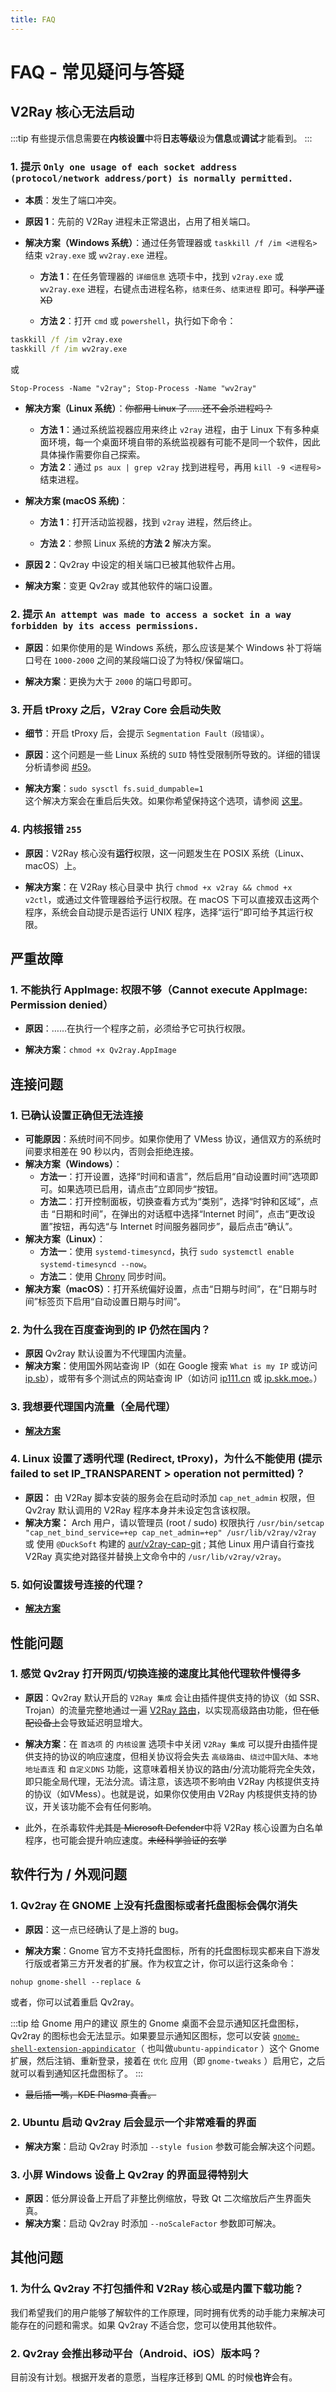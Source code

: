 ```yaml
---
title: FAQ
---
```


# FAQ - 常见疑问与答疑

## V2Ray 核心无法启动

:::tip
有些提示信息需要在**内核设置**中将**日志等级**设为**信息**或**调试**才能看到。
:::

### 1. 提示 `Only one usage of each socket address (protocol/network address/port) is normally permitted.`

- **本质**：发生了端口冲突。

- **原因 1**：先前的 V2Ray 进程未正常退出，占用了相关端口。

- **解决方案（Windows 系统）**：通过任务管理器或 `taskkill /f /im <进程名>` 结束 `v2ray.exe` 或 `wv2ray.exe` 进程。

  - **方法 1**：在任务管理器的 `详细信息` 选项卡中，找到 `v2ray.exe` 或 `wv2ray.exe` 进程，右键点击进程名称，`结束任务`、`结束进程` 即可。~~科学严谨 XD~~

  - **方法 2**：打开 `cmd` 或 `powershell`，执行如下命令：

```cmd
taskkill /f /im v2ray.exe
taskkill /f /im wv2ray.exe
```

或

```pwsh
Stop-Process -Name "v2ray"; Stop-Process -Name "wv2ray"
```

- **解决方案（Linux 系统）**：~~你都用 Linux 了……还不会杀进程吗？~~

  - **方法 1**：通过系统监视器应用来终止 `v2ray` 进程，由于 Linux 下有多种桌面环境，每一个桌面环境自带的系统监视器有可能不是同一个软件，因此具体操作需要你自己探索。
  - **方法 2**：通过 `ps aux | grep v2ray` 找到进程号，再用 `kill -9 <进程号>` 结束进程。

- **解决方案 (macOS 系统)**：

  - **方法 1**：打开活动监视器，找到 `v2ray` 进程，然后终止。

  - **方法 2**：参照 Linux 系统的**方法 2** 解决方案。

- **原因 2**：Qv2ray 中设定的相关端口已被其他软件占用。

- **解决方案**：变更 Qv2ray 或其他软件的端口设置。

### 2. 提示 `An attempt was made to access a socket in a way forbidden by its access permissions.`

- **原因**：如果你使用的是 Windows 系统，那么应该是某个 Windows 补丁将端口号在 `1000-2000` 之间的某段端口设了为特权/保留端口。

- **解决方案**：更换为大于 `2000` 的端口号即可。

### 3. 开启 tProxy 之后，V2ray Core 会启动失败

- **细节**：开启 tProxy 后，会提示 `Segmentation Fault（段错误）`。

- **原因**：这个问题是一些 Linux 系统的 `SUID` 特性受限制所导致的。详细的错误分析请参阅 [#59](https://github.com/lhy0403/Qv2ray/issues/59)。

- **解决方案**：`sudo sysctl fs.suid_dumpable=1`  
这个解决方案会在重启后失效。如果你希望保持这个选项，请参阅 [这里](http://ssdxiao.github.io/linux/2017/03/20/Sysctl-not-applay-on-boot.html)。

### 4. 内核报错 `255`

- **原因**：V2Ray 核心没有**运行**权限，这一问题发生在 POSIX 系统（Linux、macOS）上。

- **解决方案**：在 V2Ray 核心目录中 执行 `chmod +x v2ray && chmod +x v2ctl`，或通过文件管理器给予运行权限。在 macOS 下可以直接双击这两个程序，系统会自动提示是否运行 UNIX 程序，选择“运行”即可给予其运行权限。

## 严重故障

### 1. 不能执行 AppImage: 权限不够（Cannot execute AppImage: Permission denied）

- **原因**：……在执行一个程序之前，必须给予它可执行权限。

- **解决方案**：`chmod +x Qv2ray.AppImage`

## 连接问题

### 1. 已确认设置正确但无法连接

- **可能原因**：系统时间不同步。如果你使用了 VMess 协议，通信双方的系统时间要求相差在 90 秒以内，否则会拒绝连接。
- **解决方案（Windows）**：
  - **方法一**：打开设置，选择“时间和语言”，然后启用“自动设置时间”选项即可。如果选项已启用，请点击”立即同步“按钮。
  - **方法二**：打开控制面板，切换查看方式为“类别”，选择“时钟和区域”，点击  “日期和时间”，在弹出的对话框中选择“Internet 时间”，点击“更改设置”按钮，再勾选“与 Internet 时间服务器同步”，最后点击“确认”。
- **解决方案（Linux）**：
  - **方法一**：使用 `systemd-timesyncd`，执行 `sudo systemctl enable systemd-timesyncd --now`。
  - **方法二**：使用 [Chrony](https://www.chrony.tuxfamily.org) 同步时间。
- **解决方案（macOS）**：打开系统偏好设置，点击“日期与时间”，在“日期与时间”标签页下启用“自动设置日期与时间”。

### 2. 为什么我在百度查询到的 IP 仍然在国内？

- **原因** Qv2ray 默认设置为不代理国内流量。
- **解决方案**：使用国外网站查询 IP（如在 Google 搜索 `What is my IP` 或访问 [ip.sb](https://ip.sb/)），或带有多个测试点的网站查询 IP（如访问 [ip111.cn](https://www.ip111.cn/) 或 [ip.skk.moe](https://ip.skk.moe/)。）

### 3. 我想要代理国内流量（全局代理）

- [**解决方案**](../getting-started/step5.md#调整路由方案)

### 4. Linux 设置了透明代理 (Redirect, tProxy)，为什么不能使用 (提示 failed to set IP_TRANSPARENT > operation not permitted)？

- **原因：** 由 V2Ray 脚本安装的服务会在启动时添加 `cap_net_admin` 权限，但 Qv2ray 默认调用的 V2Ray 程序本身并未设定包含该权限。
- **解决方案：** Arch 用户，请以管理员 (root / sudo) 权限执行 `/usr/bin/setcap "cap_net_bind_service=+ep cap_net_admin=+ep" /usr/lib/v2ray/v2ray` 或 使用 `@DuckSoft` 构建的 [aur/v2ray-cap-git](https://aur.archlinux.org/packages/v2ray-cap-git/) ; 其他 Linux 用户请自行查找 V2Ray 真实绝对路径并替换上文命令中的 `/usr/lib/v2ray/v2ray`。

### 5. 如何设置拨号连接的代理？

- [**解决方案**](https://github.com/Qv2ray/Qv2ray/issues/873#issuecomment-680128054)

## 性能问题

### 1. 感觉 Qv2ray 打开网页/切换连接的速度比其他代理软件慢得多

- **原因**：Qv2ray 默认开启的 `V2Ray 集成` 会让由插件提供支持的协议（如 SSR、Trojan）的流量完整地通过一遍 [V2Ray 路由](../plugins/v2ray-integration.md)，以实现高级路由功能，但~~在低配设备上~~会导致延迟明显增大。

- **解决方案**：在 `首选项` 的 `内核设置` 选项卡中关闭 `V2Ray 集成` 可以提升由插件提供支持的协议的响应速度，但相关协议将会失去 `高级路由`、`绕过中国大陆`、`本地地址直连` 和 `自定义DNS` 功能，这意味着相关协议的路由/分流功能将完全失效，即只能全局代理，无法分流。请注意，该选项不影响由 V2Ray 内核提供支持的协议（如VMess）。也就是说，如果你仅使用由 V2Ray 内核提供支持的协议，开关该功能不会有任何影响。
- 此外，在杀毒软件~~尤其是 Microsoft Defender~~中将 V2Ray 核心设置为白名单程序，也可能会提升响应速度。~~未经科学验证的玄学~~

## 软件行为 / 外观问题

### 1. Qv2ray 在 GNOME 上没有托盘图标或者托盘图标会偶尔消失

- **原因**：这一点已经确认了是上游的 bug。

- **解决方案**：Gnome 官方不支持托盘图标，所有的托盘图标现实都来自下游发行版或者第三方开发者的扩展。作为权宜之计，你可以运行这条命令：

```shell
nohup gnome-shell --replace &
```

或者，你可以试着重启 Qv2ray。

:::tip 给 Gnome 用户的建议
原生的 Gnome 桌面不会显示通知区托盘图标，Qv2ray 的图标也会无法显示。如果要显示通知区图标，您可以安装 [`gnome-shell-extension-appindicator`](https://github.com/ubuntu/gnome-shell-extension-appindicator)（ 也叫做`ubuntu-appindicator` ）这个 Gnome 扩展，然后注销、重新登录，接着在 `优化` 应用（即 `gnome-tweaks` ）启用它，之后就可以看到通知区托盘图标了。
:::

- ~~最后插一嘴，KDE Plasma 真香。~~

### 2. Ubuntu 启动 Qv2ray 后会显示一个非常难看的界面

- **解决方案**：启动 Qv2ray 时添加 `--style fusion` 参数可能会解决这个问题。

### 3. 小屏 Windows 设备上 Qv2ray 的界面显得特别大

- **原因**：低分屏设备上开启了非整比例缩放，导致 Qt 二次缩放后产生界面失真。
- **解决方案**：启动 Qv2ray 时添加 `--noScaleFactor` 参数即可解决。

## 其他问题

### 1. 为什么 Qv2ray 不打包插件和 V2Ray 核心或是内置下载功能？

我们希望我们的用户能够了解软件的工作原理，同时拥有优秀的动手能力来解决可能存在的问题和需求。如果 Qv2ray 不适合您，您可以使用其他软件。

### 2. Qv2ray 会推出移动平台（Android、iOS）版本吗？

目前没有计划。根据开发者的意愿，当程序迁移到 QML 的时候**也许**会有。
